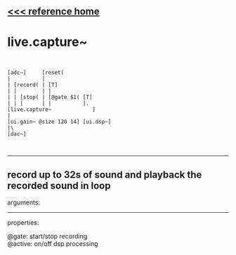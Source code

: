 [<<< reference home](ceammc_lib.md)
---

# live.capture~

```


[adc~]     [reset(
|          |
| [record( | [T]
| |        | |
| | [stop( | [@gate $1( [T]
| | |      | |          |.
[live.capture~             ]
|
[ui.gain~ @size 120 14] [ui.dsp~]
|\
[dac~]

            
```
---
record up to 32s of sound and playback the recorded sound in
            loop
---
arguments:


---
properties:

@gate: start/stop
            recording<br>
@active: on/off dsp
            processing<br>

